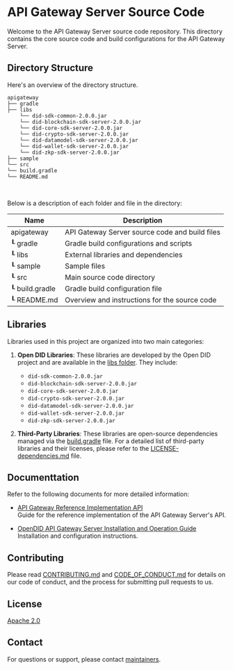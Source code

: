 # API Gateway Server Source Code

Welcome to the API Gateway Server source code repository. This directory contains the core source code and build configurations for the API Gateway Server.

## Directory Structure

Here's an overview of the directory structure.

```
apigateway
├── gradle
├── libs
    └── did-sdk-common-2.0.0.jar
    └── did-blockchain-sdk-server-2.0.0.jar
    └── did-core-sdk-server-2.0.0.jar
    └── did-crypto-sdk-server-2.0.0.jar
    └── did-datamodel-sdk-server-2.0.0.jar
    └── did-wallet-sdk-server-2.0.0.jar
    └── did-zkp-sdk-server-2.0.0.jar
├── sample
└── src
└── build.gradle
└── README.md
```

<br/>

Below is a description of each folder and file in the directory:

| Name                    | Description                                     |
| ----------------------- | ----------------------------------------------- |
| apigateway              | API Gateway Server source code and build files  |
| ┖ gradle                | Gradle build configurations and scripts         |
| ┖ libs                  | External libraries and dependencies             |
| ┖ sample                | Sample files                                    |
| ┖ src                   | Main source code directory                      |
| ┖ build.gradle          | Gradle build configuration file                 |
| ┖ README.md             | Overview and instructions for the source code   |


## Libraries

Libraries used in this project are organized into two main categories:

1. **Open DID Libraries**: These libraries are developed by the Open DID project and are available in the [libs folder](libs). They include:

   - `did-sdk-common-2.0.0.jar`
   - `did-blockchain-sdk-server-2.0.0.jar`
   - `did-core-sdk-server-2.0.0.jar`
   - `did-crypto-sdk-server-2.0.0.jar`
   - `did-datamodel-sdk-server-2.0.0.jar`
   - `did-wallet-sdk-server-2.0.0.jar`
   - `did-zkp-sdk-server-2.0.0.jar`

2. **Third-Party Libraries**: These libraries are open-source dependencies managed via the [build.gradle](build.gradle) file. For a detailed list of third-party libraries and their licenses, please refer to the [LICENSE-dependencies.md](../../LICENSE-dependencies.md) file.


## Documenttation

Refer to the following documents for more detailed information:

- [API Gateway Reference Implementation API](../../docs/api/APIGateway_Reference_Implementation_API.md)  
  Guide for the reference implementation of the API Gateway Server's API.

- [OpenDID API Gateway Server Installation and Operation Guide](../../docs/installation/OpenDID_APIGatewayServer_InstallationAndOperation_Guide.md)  
  Installation and configuration instructions.

## Contributing

Please read [CONTRIBUTING.md](../../CONTRIBUTING.md) and [CODE_OF_CONDUCT.md](../../CODE_OF_CONDUCT.md) for details on our code of conduct, and the process for submitting pull requests to us.

## License
[Apache 2.0](../../LICENSE)

## Contact
For questions or support, please contact [maintainers](../../MAINTAINERS.md).